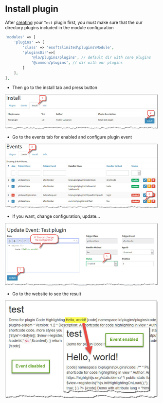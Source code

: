 # Install plugin

After [creating](create_plugin.md) your `Test` plugin first, you must make sure that the our directory plugins included in the module configuration

```php
'modules' => [
    'plugins' => [
        'class' => 'esoftslimited\plugins\Module',
        'pluginsDir'=>[
            '@lo/plugins/plugins', // default dir with core plugins
            '@common/plugins', // dir with our plugins
        ]
    ],
],
```

* Then go to the install tab and press button

!["Install tab"](img/tab_install.jpg)

* Go to the events tab for enabled and configure plugin event

!["Events tab"](img/tab_events.jpg)

* If you want, change configuration, update...

!["Event edit"](img/event_edit.jpg)

* Go to the website to see the result

!["Result"](img/demo_events.jpg)